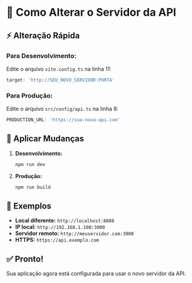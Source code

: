 # 🚀 Como Alterar o Servidor da API

## ⚡ **Alteração Rápida**

### **Para Desenvolvimento:**
Edite o arquivo `vite.config.ts` na linha 11:
```typescript
target: 'http://SEU_NOVO_SERVIDOR:PORTA'
```

### **Para Produção:**
Edite o arquivo `src/config/api.ts` na linha 8:
```typescript
PRODUCTION_URL: 'https://sua-nova-api.com'
```

## 🔄 **Aplicar Mudanças**

1. **Desenvolvimento:**
   ```bash
   npm run dev
   ```

2. **Produção:**
   ```bash
   npm run build
   ```

## 📝 **Exemplos**

- **Local diferente:** `http://localhost:8080`
- **IP local:** `http://192.168.1.100:3000`
- **Servidor remoto:** `http://meuservidor.com:3000`
- **HTTPS:** `https://api.exemplo.com`

## ✅ **Pronto!**

Sua aplicação agora está configurada para usar o novo servidor da API.
